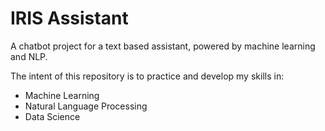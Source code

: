 # IRIS Assistant
A chatbot project for a text based assistant, powered by machine learning and NLP.

The intent of this repository is to practice and develop my skills in:
 - Machine Learning
 - Natural Language Processing
 - Data Science
